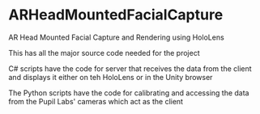 # ARHeadMountedFacialCapture
AR Head Mounted Facial Capture and Rendering using HoloLens

This has all the major source code needed for the project

C# scripts have the code for server that receives the data from the client and displays it either on teh HoloLens or in the Unity browser

The Python scripts have the code for calibrating and accessing the data from the Pupil Labs' cameras which act as the client

